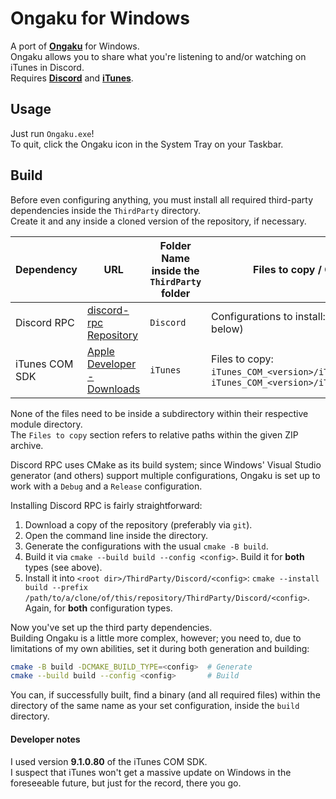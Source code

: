 # Ongaku for Windows
A port of **[Ongaku](https://github.com/spotlightishere/Ongaku)** for Windows.  
Ongaku allows you to share what you're listening to and/or watching on iTunes in Discord.  
Requires **[Discord](https://discordapp.com)** and **[iTunes](https://www.apple.com/itunes/)**.  

## Usage
Just run `Ongaku.exe`!  
To quit, click the Ongaku icon in the System Tray on your Taskbar.

## Build
Before even configuring anything, you must install all required third-party dependencies inside the `ThirdParty` directory.  
Create it and any inside a cloned version of the repository, if necessary.

| Dependency       | URL | Folder Name inside the `ThirdParty` folder | Files to copy / Configuration |
|---|---|---|---|
| Discord RPC | [discord-rpc Repository](https://github.com/discord/discord-rpc) | `Discord` | Configurations to install: Debug, Release (see below) |
| iTunes COM SDK   | [Apple Developer - Downloads](https://developer.apple.com/download/more/) | `iTunes` | Files to copy: `iTunes_COM_<version>/iTunesCOMInterface_i.c`, `iTunes_COM_<version>/iTunesCOMInterface.h` |

None of the files need to be inside a subdirectory within their respective module directory.  
The `Files to copy` section refers to relative paths within the given ZIP archive.

Discord RPC uses CMake as its build system; since Windows' Visual Studio generator (and others) support multiple configurations, Ongaku is set up to work with a `Debug` and a `Release` configuration.  

Installing Discord RPC is fairly straightforward:
1. Download a copy of the repository (preferably via `git`).
1. Open the command line inside the directory.
1. Generate the configurations with the usual `cmake -B build`.
1. Build it via `cmake --build build --config <config>`. Build it for **both** types (see above).
1. Install it into `<root dir>/ThirdParty/Discord/<config>`: `cmake --install build --prefix /path/to/a/clone/of/this/repository/ThirdParty/Discord/<config>`. Again, for **both** configuration types.

Now you've set up the third party dependencies.  
Building Ongaku is a little more complex, however; you need to, due to limitations of my own abilities, set it during both generation and building:
```sh
cmake -B build -DCMAKE_BUILD_TYPE=<config>  # Generate
cmake --build build --config <config>       # Build
```

You can, if successfully built, find a binary (and all required files) within the directory of the same name as your set configuration, inside the `build` directory.

#### **Developer notes**
I used version **9.1.0.80** of the iTunes COM SDK.  
I suspect that iTunes won't get a massive update on Windows in the foreseeable future, but just for the record, there you go.
